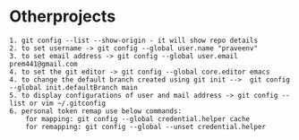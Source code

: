 # Otherprojects

    1. git config --list --show-origin - it will show repo details
    2. to set username -> git config --global user.name "praveenv"
    3. to set email address -> git config --global user.email prem441@gmail.com
    4. to set the git editor -> git config --global core.editor emacs
    4. to change the default branch created using git init -->  git config --global init.defaultBranch main
    5. to display configurations of user and mail address -> git config --list or vim ~/.gitconfig
    6. personal token remap use below commands: 
        for mapping: git config --global credential.helper cache
        for remapping: git config --global --unset credential.helper
        

